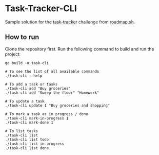 # Task-Tracker-CLI
Sample solution for the [task-tracker](https://roadmap.sh/projects/task-tracker) challenge from [roadmap.sh](https://roadmap.sh/).

## How to run
Clone the repository first.
Run the following command to build and run the project:
```
go build -o task-cli

# To see the list of all available commands
./task-cli --help

# To add a task or tasks
./task-cli add "Buy groceries"
./task-cli add "Sweep the floor" "Homework"

# To update a task
./task-cli update 1 "Buy groceries and shopping"

# To mark a task as in progress / done
./task-cli mark-in-progress 1
./task-cli mark-done 1

# To list tasks
./task-cli list
./task-cli list todo
./task-cli list in-progress
./task-cli list done
```
